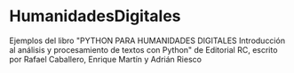 # HumanidadesDigitales
Ejemplos del libro "PYTHON PARA HUMANIDADES DIGITALES Introducción al análisis y procesamiento de textos con Python" de Editorial RC, escrito por Rafael Caballero, Enrique Martín y Adrián Riesco

